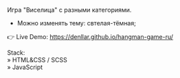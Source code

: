 Игра "Виселица" с разными категориями.  
- Можно изменять тему: свтелая-тёмная;

👉 Live Demo: https://denllar.github.io/hangman-game-ru/     

Stack:  
     » HTML&CSS / SCSS  
     » JavaScript
